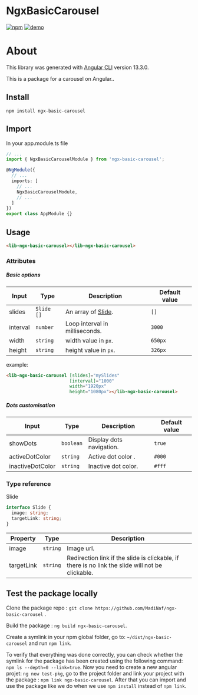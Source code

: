 # NgxBasicCarousel

[![npm](https://img.shields.io/npm/v/ngx-basic-carousel?color=green)](https://www.npmjs.com/package/ngx-basic-carousel)
[![demo](https://img.shields.io/badge/demo-angular%20project-red)](https://demo-ngx-ae7lro7lc-madinaf.vercel.app/)

# About

This library was generated with [Angular CLI](https://github.com/angular/angular-cli) version 13.3.0.

This is a package for a carousel on Angular..

## Install

`npm install ngx-basic-carousel`

## Import

In your app.module.ts file

```ts
// ...
import { NgxBasicCarouselModule } from 'ngx-basic-carousel';

@NgModule({
  // ...
  imports: [
    // ...
    NgxBasicCarouselModule,
    // ...
  ]
})
export class AppModule {}
```

## Usage

```html
<lib-ngx-basic-carousel></lib-ngx-basic-carousel>
```

### Attributes

##### Basic options

| Input    | Type       | Description                      | Default value |
| -------- | ---------- | -------------------------------- | ------------- |
| slides   | `Slide []` | An array of [Slide](#slideType). | `[]`          |
| interval | `number`   | Loop interval in milliseconds.   | `3000`        |
| width    | `string`   | width value in `px`.             | `650px`       |
| height   | `string`   | height value in `px`.            | `326px`       |

example:

```html
<lib-ngx-basic-carousel [slides]="mySlides"
                        [interval]="1000"
                        width="1920px"
                        height="1080px"></lib-ngx-basic-carousel>
```

##### Dots customisation

| Input            | Type      | Description              | Default value |
| ---------------- | --------- | ------------------------ | ------------- |
| showDots         | `boolean` | Display dots navigation. | `true`        |
| activeDotColor   | `string`  | Active dot color .       | `#000`        |
| inactiveDotColor | `string`  | Inactive dot color.      | `#fff`        |

### Type reference

<a name="slideType">Slide</a>

```ts
interface Slide {
  image: string;
  targetLink: string;
}
```

| Property   | Type     | Description                                                                                      |
| ---------- | -------- | ------------------------------------------------------------------------------------------------ |
| image      | `string` | Image url.                                                                                       |
| targetLink | `string` | Redirection link if the slide is clickable, if there is no link the slide will not be clickable. |

## Test the package locally

Clone the package repo : ` git clone https://github.com/MadiNaf/ngx-basic-carousel ` .

Build the package : ` ng build ngx-basic-carousel `.

Create a symlink in your npm global  folder, go to: ` ~/dist/ngx-basic-carousel ` and run ` npm link `.

To verify that everything was done correctly, you can check whether the symlink for the package has been created using the following command: ` npm ls --depth=0 --link=true `.
Now you need to create a new angular projet: ` ng new test-pkg `, go to the project folder and link your project with the package : ` npm link ngx-basic-carousel `.
After that you can import and use the package like we do when we use `npm install` instead of `npm link`.
